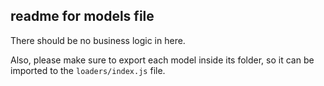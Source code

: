 ## readme for models file

There should be no business logic in here.

Also, please make sure to export each model inside its folder, so it can be imported to the `loaders/index.js` file.
